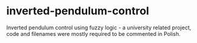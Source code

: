 # inverted-pendulum-control

Inverted pendulum control using fuzzy logic - a university related project, code and filenames were mostly required to be commented in Polish.
